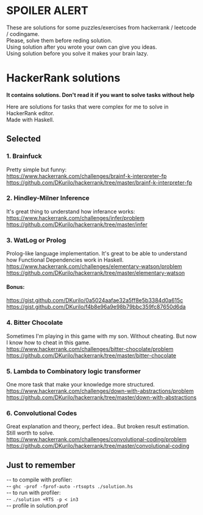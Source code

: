 # SPOILER ALERT

These are solutions for some puzzles/exercises from hackerrank / leetcode / codingame.  
Please, solve them before reding solution.  
Using solution after you wrote your own can give you ideas.  
Using solution before you solve it makes your brain lazy.  

# HackerRank solutions

**It contains solutions. Don't read it if you want to solve tasks without help**

Here are solutions for tasks that were complex for me to solve in HackerRank editor.  
Made with Haskell.

## Selected

### 1. Brainfuck

Pretty simple but funny:  
https://www.hackerrank.com/challenges/brainf-k-interpreter-fp  
https://github.com/DKurilo/hackerrank/tree/master/brainf-k-interpreter-fp  

### 2. Hindley-Milner Inference

It's great thing to understand how inferance works:  
https://www.hackerrank.com/challenges/infer/problem  
https://github.com/DKurilo/hackerrank/tree/master/infer  

### 3. WatLog or Prolog

Prolog-like language implementation. It's great to be able to understand how Functional Dependencies work in Haskell.  
https://www.hackerrank.com/challenges/elementary-watson/problem  
https://github.com/DKurilo/hackerrank/tree/master/elementary-watson  

#### Bonus:  
https://gist.github.com/DKurilo/0a5024aafae32a5ff8e5b3384d0a615c  
https://gist.github.com/DKurilo/f4b8e96a9e98b79bbc359fc87650d6da  

### 4. Bitter Chocolate  

Sometimes I'm playing in this game with my son. Without cheating. But now I know how to cheat in this game.  
https://www.hackerrank.com/challenges/bitter-chocolate/problem  
https://github.com/DKurilo/hackerrank/tree/master/bitter-chocolate  

### 5. Lambda to Combinatory logic transformer

One more task that make your knowledge more structured.  
https://www.hackerrank.com/challenges/down-with-abstractions/problem  
https://github.com/DKurilo/hackerrank/tree/master/down-with-abstractions  

### 6. Convolutional Codes

Great explanation and theory, perfect idea.. But broken result estimation. Still worth to solve.  
https://www.hackerrank.com/challenges/convolutional-coding/problem  
https://github.com/DKurilo/hackerrank/tree/master/convolutional-coding  

## Just to remember  
-- to compile with profiler:  
-- `ghc -prof -fprof-auto -rtsopts ./solution.hs`  
-- to run with profiler:  
-- `./solution +RTS -p < in3`  
-- profile in solution.prof  


